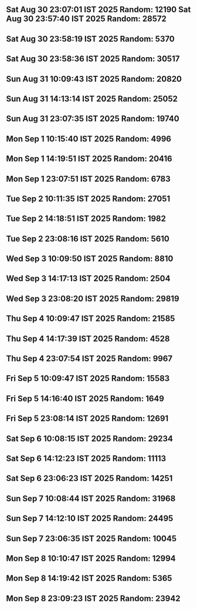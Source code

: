 Sat Aug 30 23:07:01 IST 2025
Random: 12190
Sat Aug 30 23:57:40 IST 2025
Random: 28572
---
Sat Aug 30 23:58:19 IST 2025
Random: 5370
---
Sat Aug 30 23:58:36 IST 2025
Random: 30517
---
Sun Aug 31 10:09:43 IST 2025
Random: 20820
---
Sun Aug 31 14:13:14 IST 2025
Random: 25052
---
Sun Aug 31 23:07:35 IST 2025
Random: 19740
---
Mon Sep  1 10:15:40 IST 2025
Random: 4996
---
Mon Sep  1 14:19:51 IST 2025
Random: 20416
---
Mon Sep  1 23:07:51 IST 2025
Random: 6783
---
Tue Sep  2 10:11:35 IST 2025
Random: 27051
---
Tue Sep  2 14:18:51 IST 2025
Random: 1982
---
Tue Sep  2 23:08:16 IST 2025
Random: 5610
---
Wed Sep  3 10:09:50 IST 2025
Random: 8810
---
Wed Sep  3 14:17:13 IST 2025
Random: 2504
---
Wed Sep  3 23:08:20 IST 2025
Random: 29819
---
Thu Sep  4 10:09:47 IST 2025
Random: 21585
---
Thu Sep  4 14:17:39 IST 2025
Random: 4528
---
Thu Sep  4 23:07:54 IST 2025
Random: 9967
---
Fri Sep  5 10:09:47 IST 2025
Random: 15583
---
Fri Sep  5 14:16:40 IST 2025
Random: 1649
---
Fri Sep  5 23:08:14 IST 2025
Random: 12691
---
Sat Sep  6 10:08:15 IST 2025
Random: 29234
---
Sat Sep  6 14:12:23 IST 2025
Random: 11113
---
Sat Sep  6 23:06:23 IST 2025
Random: 14251
---
Sun Sep  7 10:08:44 IST 2025
Random: 31968
---
Sun Sep  7 14:12:10 IST 2025
Random: 24495
---
Sun Sep  7 23:06:35 IST 2025
Random: 10045
---
Mon Sep  8 10:10:47 IST 2025
Random: 12994
---
Mon Sep  8 14:19:42 IST 2025
Random: 5365
---
Mon Sep  8 23:09:23 IST 2025
Random: 23942
---
